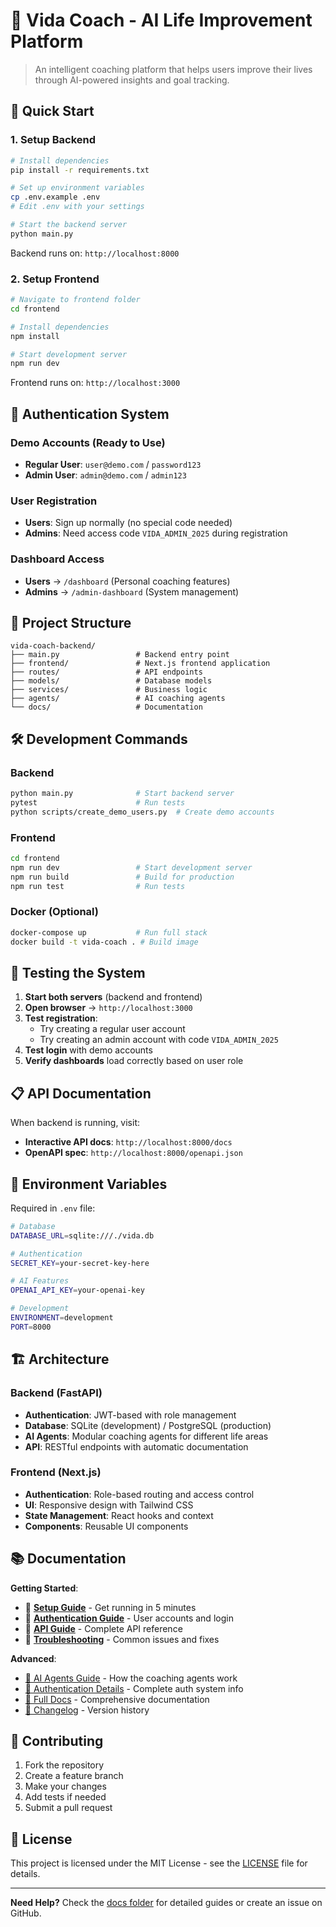 # 🌟 Vida Coach - AI Life Improvement Platform

> An intelligent coaching platform that helps users improve their lives through AI-powered insights and goal tracking.

## 🚀 Quick Start

### 1. Setup Backend
```bash
# Install dependencies
pip install -r requirements.txt

# Set up environment variables
cp .env.example .env
# Edit .env with your settings

# Start the backend server
python main.py
```
Backend runs on: `http://localhost:8000`

### 2. Setup Frontend
```bash
# Navigate to frontend folder
cd frontend

# Install dependencies
npm install

# Start development server
npm run dev
```
Frontend runs on: `http://localhost:3000`

## 🔐 Authentication System

### Demo Accounts (Ready to Use)
- **Regular User**: `user@demo.com` / `password123`
- **Admin User**: `admin@demo.com` / `admin123`

### User Registration
- **Users**: Sign up normally (no special code needed)
- **Admins**: Need access code `VIDA_ADMIN_2025` during registration

### Dashboard Access
- **Users** → `/dashboard` (Personal coaching features)
- **Admins** → `/admin-dashboard` (System management)

## 📁 Project Structure

```
vida-coach-backend/
├── main.py                 # Backend entry point
├── frontend/               # Next.js frontend application
├── routes/                 # API endpoints
├── models/                 # Database models
├── services/               # Business logic
├── agents/                 # AI coaching agents
└── docs/                   # Documentation
```

## 🛠️ Development Commands

### Backend
```bash
python main.py              # Start backend server
pytest                      # Run tests
python scripts/create_demo_users.py  # Create demo accounts
```

### Frontend
```bash
cd frontend
npm run dev                 # Start development server
npm run build               # Build for production
npm run test                # Run tests
```

### Docker (Optional)
```bash
docker-compose up           # Run full stack
docker build -t vida-coach . # Build image
```

## 🧪 Testing the System

1. **Start both servers** (backend and frontend)
2. **Open browser** → `http://localhost:3000`
3. **Test registration**:
   - Try creating a regular user account
   - Try creating an admin account with code `VIDA_ADMIN_2025`
4. **Test login** with demo accounts
5. **Verify dashboards** load correctly based on user role

## 📋 API Documentation

When backend is running, visit:
- **Interactive API docs**: `http://localhost:8000/docs`
- **OpenAPI spec**: `http://localhost:8000/openapi.json`

## 🔧 Environment Variables

Required in `.env` file:
```bash
# Database
DATABASE_URL=sqlite:///./vida.db

# Authentication
SECRET_KEY=your-secret-key-here

# AI Features
OPENAI_API_KEY=your-openai-key

# Development
ENVIRONMENT=development
PORT=8000
```

## 🏗️ Architecture

### Backend (FastAPI)
- **Authentication**: JWT-based with role management
- **Database**: SQLite (development) / PostgreSQL (production)
- **AI Agents**: Modular coaching agents for different life areas
- **API**: RESTful endpoints with automatic documentation

### Frontend (Next.js)
- **Authentication**: Role-based routing and access control
- **UI**: Responsive design with Tailwind CSS
- **State Management**: React hooks and context
- **Components**: Reusable UI components

## 📚 Documentation

**Getting Started**:
- 🚀 **[Setup Guide](SETUP.md)** - Get running in 5 minutes
- 🔐 **[Authentication Guide](AUTH_GUIDE.md)** - User accounts and login
- 📡 **[API Guide](API_GUIDE.md)** - Complete API reference
- 🚨 **[Troubleshooting](TROUBLESHOOTING.md)** - Common issues and fixes

**Advanced**:
- [🤖 AI Agents Guide](AGENTS.md) - How the coaching agents work
- [🔐 Authentication Details](FINAL_AUTH_SYSTEM_COMPLETE.md) - Complete auth system info
- [📖 Full Docs](docs/README.md) - Comprehensive documentation
- [📝 Changelog](changelog.md) - Version history

## 🤝 Contributing

1. Fork the repository
2. Create a feature branch
3. Make your changes
4. Add tests if needed
5. Submit a pull request

## 📄 License

This project is licensed under the MIT License - see the [LICENSE](LICENSE) file for details.

---

**Need Help?** Check the [docs folder](docs/) for detailed guides or create an issue on GitHub.
